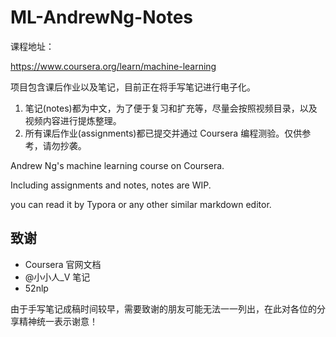 # ML-AndrewNg-Notes

课程地址：

https://www.coursera.org/learn/machine-learning



项目包含课后作业以及笔记，目前正在将手写笔记进行电子化。

1. 笔记(notes)都为中文，为了便于复习和扩充等，尽量会按照视频目录，以及视频内容进行提炼整理。
2. 所有课后作业(assignments)都已提交并通过 Coursera 编程测验。仅供参考，请勿抄袭。



Andrew Ng's machine learning course on Coursera.

Including assignments and notes, notes are WIP.

you can read it by Typora or any other similar markdown editor.

## 致谢

- Coursera 官网文档
- @小小人_V 笔记
- 52nlp

由于手写笔记成稿时间较早，需要致谢的朋友可能无法一一列出，在此对各位的分享精神统一表示谢意！